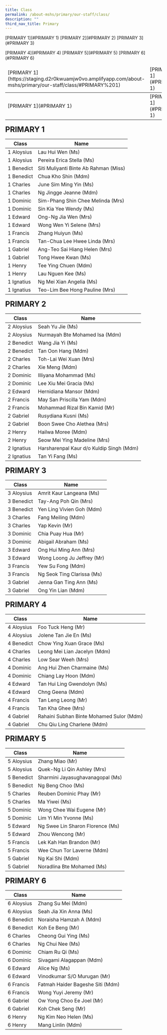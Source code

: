 ```yaml
---
title: Class
permalink: /about-mshs/primary/our-staff/class/
description: ""
third_nav_title: Primary
---
```

[PRIMARY 1](#PRIMARY 1)
[PRIMARY 2](#PRIMARY 2)
[PRIMARY 3](#PRIMARY 3)

[PRIMARY 4](#PRIMARY 4)
[PRIMARY 5](#PRIMARY 5)
[PRIMARY 6](#PRIMARY 6)

<table>
<thead>
  <tr>
    <td>[PRIMARY 1](https://staging.d2r0kwuamjw0vo.amplifyapp.com/about-mshs/primary/our-staff/class/#PRIMARY%201)</td>
    <td>[PRIMARY 1](#PRIMARY 1)</td>
    <td>[PRIMARY 1](#PRIMARY 1)</td>
  </tr>
</thead>
<tbody>
  <tr>
    <td>[PRIMARY 1](#PRIMARY 1)</td>
    <td>[PRIMARY 1](#PRIMARY 1)</td>
    <td>[PRIMARY 1](#PRIMARY 1)</td>
  </tr>
</tbody>
</table>


**<font size=5>PRIMARY 1</font><a name="PRIMARY 1"></a>**


<table>
<thead>
  <tr>
    <th>Class</th>
    <th>Name</th>
  </tr>
</thead>
<tbody>
  <tr>
    <td>1 Aloysius</td>
    <td>Lau Hui Wen (Ms)<br></td>
  </tr>
  <tr>
    <td>1 Aloysius</td>
    <td>Pereira Erica Stella (Ms)</td>
  </tr>
  <tr>
    <td> 1 Benedict</td>
    <td>Siti Muliyanti Binte Ab Rahman (Miss)</td>
  </tr>
  <tr>
    <td>1 Benedict</td>
    <td>Chua Kho Shin (Mdm)</td>
  </tr>
  <tr>
    <td>1 Charles</td>
    <td>June Sim Ming Yin (Ms)<br></td>
  </tr>
  <tr>
    <td>1 Charles</td>
    <td>Ng Jingge Jeanne (Mdm)<br></td>
  </tr>
  <tr>
    <td>1 Dominic</td>
    <td>Sim-Phang Shin Chee Melinda (Mrs)<br></td>
  </tr>
  <tr>
    <td> 1 Dominic</td>
    <td>Sin Kia Yee Wendy (Ms) </td>
  </tr>
  <tr>
    <td>1 Edward</td>
    <td>Ong-Ng Jia Wen (Mrs)<br></td>
  </tr>
  <tr>
    <td>1 Edward</td>
    <td>Wong Wen Yi Selene (Mrs)<br></td>
  </tr>
  <tr>
    <td>1 Francis</td>
    <td>Zhang Huiyun (Ms)<br></td>
  </tr>
  <tr>
    <td>1 Francis</td>
    <td>Tan-Chua Lee Hwee Linda (Mrs)<br></td>
  </tr>
  <tr>
    <td>1 Gabriel</td>
    <td>Ang-Teo Sai Hiang Helen (Mrs)<br></td>
  </tr>
  <tr>
    <td>1 Gabriel</td>
    <td>Tong Hwee Kwan (Ms)<br></td>
  </tr>
  <tr>
    <td>1 Henry</td>
    <td>Tee Ying Chuen (Mdm)<br></td>
  </tr>
  <tr>
    <td>1 Henry</td>
    <td>Lau Nguen Kee (Ms)<br></td>
  </tr>
  <tr>
    <td>1 Ignatius</td>
    <td>Ng Mei Xian Angelia (Ms)</td>
  </tr>
  <tr>
    <td>1 Ignatius</td>
    <td>Teo-Lim Bee Hong Pauline (Mrs)</td>
  </tr>
</tbody>
</table>

**<font size=5>PRIMARY 2</font><a name="PRIMARY 2"></a>**


<table>
<thead>
  <tr>
    <th>Class</th>
    <th>Name</th>
  </tr>
</thead>
<tbody>
  <tr>
    <td>2 Aloysius</td>
    <td>Seah Yu Jie (Ms)<br></td>
  </tr>
  <tr>
    <td>2 Aloysius</td>
    <td>Nurmayah Bte Mohamed Isa (Mdm)<br></td>
  </tr>
  <tr>
    <td>2 Benedict</td>
    <td>Wang Jia Yi (Ms)</td>
  </tr>
  <tr>
    <td>2 Benedict</td>
    <td>Tan Oon Hang (Mdm)<br></td>
  </tr>
  <tr>
    <td>2 Charles</td>
    <td>Toh-Lai Wei Xuan (Mrs)<br></td>
  </tr>
  <tr>
    <td>2 Charles</td>
    <td>Xie Meng (Mdm)</td>
  </tr>
  <tr>
    <td>2 Dominic</td>
    <td>Illiyana Mohammad (Ms)</td>
  </tr>
  <tr>
    <td>2 Dominic</td>
    <td>Lee Xiu Mei Gracia (Ms)</td>
  </tr>
  <tr>
    <td>2 Edward</td>
    <td>Hernidiana Mansor (Mdm)</td>
  </tr>
  <tr>
    <td>2 Francis</td>
    <td>May San Priscilla Yam (Mdm)<br></td>
  </tr>
  <tr>
    <td>2 Francis</td>
    <td>Mohammad Rizal Bin Kamid (Mr)<br></td>
  </tr>
  <tr>
    <td>2 Gabriel</td>
    <td>Rusydiana Kusni (Ms)</td>
  </tr>
  <tr>
    <td>2 Gabriel</td>
    <td>Boon Swee Cho Alethea (Mrs)<br></td>
  </tr>
  <tr>
    <td>2 Henry</td>
    <td>Hailwa Moree (Mdm)<br></td>
  </tr>
  <tr>
    <td>2 Henry</td>
    <td>Seow Mei Ying Madeline (Mrs)<br></td>
  </tr>
  <tr>
    <td>2 Ignatius</td>
    <td>Harsharenpal Kaur d/o Kuldip Singh (Mdm)</td>
  </tr>
  <tr>
    <td>2 Ignatius</td>
    <td>Tan Yi Fang (Ms)</td>
  </tr>
</tbody>
</table>

**<font size=5>PRIMARY 3</font><a name="PRIMARY 3"></a>**


<table>
<thead>
  <tr>
    <th>Class</th>
    <th>Name</th>
  </tr>
</thead>
<tbody>
  <tr>
    <td>3 Aloysius</td>
    <td>Amrit Kaur Langeana (Ms)<br></td>
  </tr>
  <tr>
    <td>3 Benedict</td>
    <td>Tay-Ang Poh Qin (Mrs)</td>
  </tr>
  <tr>
    <td>3 Benedict</td>
    <td>Yen Ling Vivien Goh (Mdm)<br></td>
  </tr>
  <tr>
    <td>3 Charles</td>
    <td>Fang Meiling (Mdm)<br></td>
  </tr>
  <tr>
    <td>3 Charles</td>
    <td>Yap Kevin (Mr)<br></td>
  </tr>
  <tr>
    <td>3 Dominic</td>
    <td>Chia Puay Hua (Mr)<br></td>
  </tr>
  <tr>
    <td>3 Dominic</td>
    <td>Abigail Abraham (Ms)</td>
  </tr>
  <tr>
    <td>3 Edward</td>
    <td>Ong Hui Ming Ann (Mrs)<br></td>
  </tr>
  <tr>
    <td>3 Edward</td>
    <td>Wong Loong Ju Jeffrey (Mr)</td>
  </tr>
  <tr>
    <td>3 Francis</td>
    <td>Yew Su Fong (Mdm)<br></td>
  </tr>
  <tr>
    <td> 3 Francis</td>
    <td>Ng Seok Ting Clarissa (Ms)</td>
  </tr>
  <tr>
    <td>3 Gabriel</td>
    <td>Jenna Gan Ting Ann (Ms)<br></td>
  </tr>
  <tr>
    <td>3 Gabriel</td>
    <td>Ong Yin Lian (Mdm)</td>
  </tr>
</tbody>
</table>

**<font size=5>PRIMARY 4</font><a name="PRIMARY 4"></a>**


<table>
<thead>
  <tr>
    <th>Class</th>
    <th>Name</th>
  </tr>
</thead>
<tbody>
  <tr>
    <td>4 Aloysius</td>
    <td>Foo Tuck Heng (Mr)</td>
  </tr>
  <tr>
    <td>4 Aloysius</td>
    <td>Jolene Tan Jie En (Ms)<br></td>
  </tr>
  <tr>
    <td>4 Benedict</td>
    <td>Chow Ying Xuan Grace (Ms)<br></td>
  </tr>
  <tr>
    <td>4 Charles</td>
    <td>Leong Mei Lian Jacelyn (Mdm)</td>
  </tr>
  <tr>
    <td>4 Charles</td>
    <td>Low Sear Weeh (Mrs)</td>
  </tr>
  <tr>
    <td>4 Dominic</td>
    <td>Ang Hui Zhen Charmaine (Ms)</td>
  </tr>
  <tr>
    <td> 4 Dominic</td>
    <td>Chiang Lay Hoon (Mdm) </td>
  </tr>
  <tr>
    <td>4 Edward</td>
    <td>Tan Hui Ling Gwendolyn (Ms)</td>
  </tr>
  <tr>
    <td>4 Edward</td>
    <td>Chng Geena (Mdm)</td>
  </tr>
  <tr>
    <td>4 Francis</td>
    <td>Tan Leng Leong (Mr)</td>
  </tr>
  <tr>
    <td>4 Francis</td>
    <td>Tan Kha Ghee (Mrs)<br></td>
  </tr>
  <tr>
    <td>4 Gabriel</td>
    <td>Rahaini Subhan Binte Mohamed Sulor (Mdm)</td>
  </tr>
  <tr>
    <td>4 Gabriel</td>
    <td>Chu Qiu Ling Charlene (Mdm)</td>
  </tr>
</tbody>
</table>


**<font size=5>PRIMARY 5</font><a name="PRIMARY 5"></a>**

<table>
<thead>
  <tr>
    <th>Class</th>
    <th>Name</th>
  </tr>
</thead>
<tbody>
  <tr>
    <td>5 Aloysius</td>
    <td>Zhang Miao (Mr)</td>
  </tr>
  <tr>
    <td>5 Aloysius</td>
    <td>Quek-Ng Li Qin Ashley (Mrs)</td>
  </tr>
  <tr>
    <td>5 Benedict</td>
    <td>Sharmini Jayasughavanagopal (Ms)<br></td>
  </tr>
  <tr>
    <td>5 Benedict</td>
    <td>Ng Beng Choo (Ms)<br></td>
  </tr>
  <tr>
    <td>5 Charles</td>
    <td>Reuben Dominic Phay (Mr)<br></td>
  </tr>
  <tr>
    <td>5 Charles</td>
    <td>Ma Yiwei (Ms)</td>
  </tr>
  <tr>
    <td>5 Dominic</td>
    <td>Wong Chee Wai Eugene (Mr)<br></td>
  </tr>
  <tr>
    <td>5 Dominic</td>
    <td>Lim Yi Min Yvonne (Ms)<br></td>
  </tr>
  <tr>
    <td>5 Edward</td>
    <td>Ng Swee Lin Sharon Florence (Ms)</td>
  </tr>
  <tr>
    <td>5 Edward</td>
    <td>Zhou Wencong (Mr)<br></td>
  </tr>
  <tr>
    <td>5 Francis</td>
    <td> Lek Kah Han Brandon (Mr)<br></td>
  </tr>
  <tr>
    <td>5 Francis</td>
    <td>Wee Chun Tor Laverne (Mdm)</td>
  </tr>
  <tr>
    <td>5 Gabriel</td>
    <td>Ng Kai Shi (Mdm)</td>
  </tr>
  <tr>
    <td>5 Gabriel</td>
    <td>Noradlina Bte Mohamed (Ms)</td>
  </tr>
</tbody>
</table>

**<font size=5>PRIMARY 6</font><a name="PRIMARY 6"></a>**


<table>
<thead>
  <tr>
    <th>Class</th>
    <th>Name</th>
  </tr>
</thead>
<tbody>
  <tr>
    <td>6 Aloysius</td>
    <td>Zhang Su Mei (Mdm)<br></td>
  </tr>
  <tr>
    <td>6 Aloysius</td>
    <td>Seah Jia Xin Anna (Ms)<br></td>
  </tr>
  <tr>
    <td>6 Benedict</td>
    <td>Noraisha Hamzah A (Mdm)<br></td>
  </tr>
  <tr>
    <td>6 Benedict</td>
    <td>Koh Ee Beng (Mr)<br></td>
  </tr>
  <tr>
    <td>6 Charles</td>
    <td>Cheong Gui Ying (Ms)</td>
  </tr>
  <tr>
    <td>6 Charles</td>
    <td>Ng Chui Nee (Ms)<br></td>
  </tr>
  <tr>
    <td>6 Dominic</td>
    <td>Chiam Ru Qi (Ms)<br></td>
  </tr>
  <tr>
    <td>6 Dominic</td>
    <td>Sivagami Alagappan (Mdm)</td>
  </tr>
  <tr>
    <td>6 Edward</td>
    <td>Alice Ng (Ms)</td>
  </tr>
  <tr>
    <td>6 Edward</td>
    <td>Vinodkumar S/O Murugan (Mr)<br></td>
  </tr>
  <tr>
    <td>6 Francis</td>
    <td>Fatmah Haider Bageshe Siti (Mdm)</td>
  </tr>
  <tr>
    <td>6 Francis</td>
    <td>Wong Yuyi Jeremy (Mr)<br></td>
  </tr>
  <tr>
    <td>6 Gabriel</td>
    <td>Ow Yong Choo Ee Joel (Mr)<br></td>
  </tr>
  <tr>
    <td>6 Gabriel</td>
    <td>Koh Chek Seng (Mr)</td>
  </tr>
  <tr>
    <td> 6 Henry</td>
    <td>Ng Kim Neo Helen (Ms)</td>
  </tr>
  <tr>
    <td> 6 Henry</td>
    <td>Mang Linlin (Mdm)<br></td>
  </tr>
</tbody>
</table>